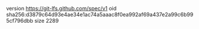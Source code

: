 version https://git-lfs.github.com/spec/v1
oid sha256:d3879c64d93e4ae34e1ac74a5aaac8f0ea992af69a437e2a99c6b995cf796dbb
size 2289
